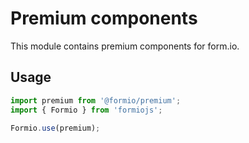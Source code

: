 # Premium components

This module contains premium components for form.io. 

## Usage

```javascript
import premium from '@formio/premium';
import { Formio } from 'formiojs';

Formio.use(premium);
```
